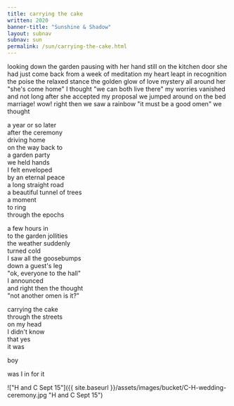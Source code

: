 ```yaml
---
title: carrying the cake
written: 2020
banner-title: "Sunshine & Shadow" 
layout: subnav
subnav: sun
permalink: /sun/carrying-the-cake.html
---
```


<div class="poem">
looking down the garden  
pausing with her hand  
still on the kitchen door  
she had just come back  
from a week of meditation  
my heart leapt in recognition  
the poise  
the relaxed stance  
the golden glow  
of love mystery  
all around her  
"she's come home"  
I thought  
"we can both live there"  
my worries vanished  
and not long after  
she accepted my proposal  
we jumped around on the bed  
marriage!  
wow!  
right then we saw a rainbow  
"it must be a good omen"  
we thought


a year or so later  
after the ceremony  
driving home  
on the way back to   
a garden party  
we held hands  
I felt enveloped  
by an eternal peace  
a long straight road  
a beautiful tunnel of trees  
a moment  
to ring  
through the epochs  


a few hours in  
to the garden jollities  
the weather suddenly  
turned cold  
I saw all the goosebumps  
down a guest's leg  
"ok, everyone to the hall"  
I announced  
and right then the thought  
"not another omen is it?"  


carrying the cake  
through the streets  
on my head  
I didn't know  
that yes  
it was  


boy

was I in for it
</div>

!["H and C Sept 15"]({{ site.baseurl }}/assets/images/bucket/C-H-wedding-ceremony.jpg "H and C Sept 15")  
